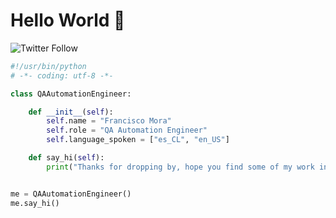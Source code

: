 # Hello World 👋

![Twitter Follow](https://img.shields.io/twitter/follow/fmoradev?style=social)


```python
#!/usr/bin/python
# -*- coding: utf-8 -*-

class QAAutomationEngineer:

    def __init__(self):
        self.name = "Francisco Mora"
        self.role = "QA Automation Engineer"
        self.language_spoken = ["es_CL", "en_US"]

    def say_hi(self):
        print("Thanks for dropping by, hope you find some of my work interesting.")


me = QAAutomationEngineer()
me.say_hi()
```

